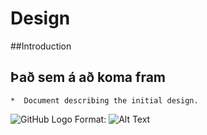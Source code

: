# Design

##Introduction

## Það sem á að koma fram

	*  Document describing the initial design.


![GitHub Logo](https://drive.google.com/open?id=0B4rYUhKDWR4LTHExTXFDZG1LNVU)
Format: ![Alt Text](https://drive.google.com/open?id=0B4rYUhKDWR4LTHExTXFDZG1LNVU)
